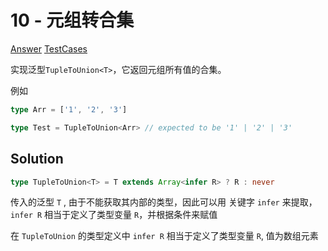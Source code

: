 # 10 - 元组转合集

[Answer](https://github.com/lybenson/ts-checker/blob/master/src/10-medium-tuple-to-union/template.ts) [TestCases](https://github.com/lybenson/ts-checker/blob/master/src/10-medium-tuple-to-union/test-cases.ts)

实现泛型`TupleToUnion<T>`，它返回元组所有值的合集。

例如

```ts
type Arr = ['1', '2', '3']

type Test = TupleToUnion<Arr> // expected to be '1' | '2' | '3'
```

## Solution

```ts
type TupleToUnion<T> = T extends Array<infer R> ? R : never
```

传入的泛型 `T` , 由于不能获取其内部的类型，因此可以用 关键字 `infer` 来提取，`infer R` 相当于定义了类型变量 `R`，并根据条件来赋值

在 `TupleToUnion` 的类型定义中 `infer R` 相当于定义了类型变量 `R`, 值为数组元素

